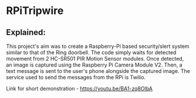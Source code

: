 # RPiTripwire

## Explained:
This project's aim was to create a Raspberry-Pi based security/slert system similar to that of the Ring doorbell. The code simply waits for detected movement from 2 HC-SR501 PIR Motion Sensor modules. Once detected, an image is captured using the Raspberry Pi Camera Module V2. Then, a text message is sent to the user's phone alongside the captured image. The service used to send the messages from the RPi is Twilio.

Link for short demonstration - https://youtu.be/BA1-zq8OlbA
